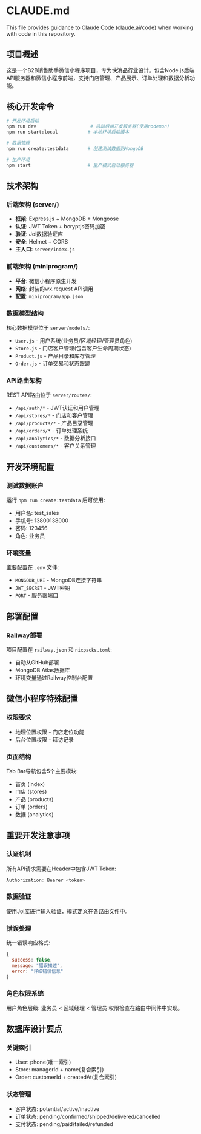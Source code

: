 # CLAUDE.md

This file provides guidance to Claude Code (claude.ai/code) when working with code in this repository.

## 项目概述

这是一个B2B销售助手微信小程序项目，专为快消品行业设计。包含Node.js后端API服务器和微信小程序前端，支持门店管理、产品展示、订单处理和数据分析功能。

## 核心开发命令

```bash
# 开发环境启动
npm run dev                    # 启动后端开发服务器(使用nodemon)
npm run start:local           # 本地环境启动脚本

# 数据管理
npm run create:testdata       # 创建测试数据到MongoDB

# 生产环境
npm start                     # 生产模式启动服务器
```

## 技术架构

### 后端架构 (server/)
- **框架**: Express.js + MongoDB + Mongoose
- **认证**: JWT Token + bcryptjs密码加密
- **验证**: Joi数据验证库
- **安全**: Helmet + CORS
- **主入口**: `server/index.js`

### 前端架构 (miniprogram/)
- **平台**: 微信小程序原生开发
- **网络**: 封装的wx.request API调用
- **配置**: `miniprogram/app.json`

### 数据模型结构
核心数据模型位于 `server/models/`:
- `User.js` - 用户系统(业务员/区域经理/管理员角色)
- `Store.js` - 门店客户管理(包含客户生命周期状态)
- `Product.js` - 产品目录和库存管理
- `Order.js` - 订单交易和状态跟踪

### API路由架构
REST API路由位于 `server/routes/`:
- `/api/auth/*` - JWT认证和用户管理
- `/api/stores/*` - 门店和客户管理
- `/api/products/*` - 产品目录管理
- `/api/orders/*` - 订单处理系统
- `/api/analytics/*` - 数据分析接口
- `/api/customers/*` - 客户关系管理

## 开发环境配置

### 测试数据账户
运行 `npm run create:testdata` 后可使用:
- 用户名: test_sales
- 手机号: 13800138000
- 密码: 123456
- 角色: 业务员

### 环境变量
主要配置在 `.env` 文件:
- `MONGODB_URI` - MongoDB连接字符串
- `JWT_SECRET` - JWT密钥
- `PORT` - 服务器端口

## 部署配置

### Railway部署
项目配置在 `railway.json` 和 `nixpacks.toml`:
- 自动从GitHub部署
- MongoDB Atlas数据库
- 环境变量通过Railway控制台配置

## 微信小程序特殊配置

### 权限要求
- 地理位置权限 - 门店定位功能
- 后台位置权限 - 拜访记录

### 页面结构
Tab Bar导航包含5个主要模块:
- 首页 (index)
- 门店 (stores) 
- 产品 (products)
- 订单 (orders)
- 数据 (analytics)

## 重要开发注意事项

### 认证机制
所有API请求需要在Header中包含JWT Token:
```javascript
Authorization: Bearer <token>
```

### 数据验证
使用Joi库进行输入验证，模式定义在各路由文件中。

### 错误处理
统一错误响应格式:
```javascript
{
  success: false,
  message: "错误描述",
  error: "详细错误信息"
}
```

### 角色权限系统
用户角色层级: 业务员 < 区域经理 < 管理员
权限检查在路由中间件中实现。

## 数据库设计要点

### 关键索引
- User: phone(唯一索引)
- Store: managerId + name(复合索引)
- Order: customerId + createdAt(复合索引)

### 状态管理
- 客户状态: potential/active/inactive
- 订单状态: pending/confirmed/shipped/delivered/cancelled
- 支付状态: pending/paid/failed/refunded